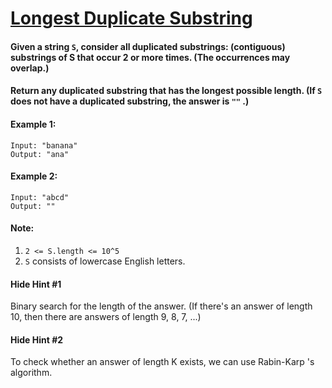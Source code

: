 # [Longest Duplicate Substring](https://leetcode.com/explore/challenge/card/june-leetcoding-challenge/541/week-3-june-15th-june-21st/3365/)

#### Given a string ``` S ```, consider all duplicated substrings: (contiguous) substrings of S that occur 2 or more times.  (The occurrences may overlap.)

#### Return any duplicated substring that has the longest possible length.  (If ``` S ``` does not have a duplicated substring, the answer is ``` "" ``` .)

 

#### Example 1:
```
Input: "banana"
Output: "ana"
```
#### Example 2:
```
Input: "abcd"
Output: ""
```

#### Note:

1. ``` 2 <= S.length <= 10^5 ```
2. ``` S ``` consists of lowercase English letters.

#### Hide Hint #1  
Binary search for the length of the answer. (If there's an answer of length 10, then there are answers of length 9, 8, 7, ...)
#### Hide Hint #2  
To check whether an answer of length K exists, we can use Rabin-Karp 's algorithm.
